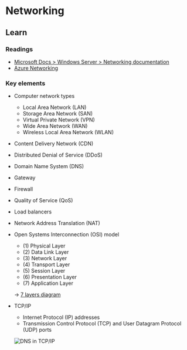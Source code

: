 # Networking

## Learn

### Readings

* [Microsoft Docs > Windows Server > Networking documentation](https://docs.microsoft.com/en-us/windows-server/networking/)
* [Azure Networking](https://azure.microsoft.com/en-us/product-categories/networking/)

### Key elements

* Computer network types
  * Local Area Network (LAN)
  * Storage Area Network (SAN)
  * Virtual Private Network (VPN)
  * Wide Area Network (WAN)
  * Wireless Local Area Network (WLAN)

* Content Delivery Network (CDN)

* Distributed Denial of Service (DDoS)

* Domain Name System (DNS)

* Gateway

* Firewall

* Quality of Service (QoS)

* Load balancers

* Network Address Translation (NAT)

* Open Systems Interconnection (OSI) model
  * (1) Physical Layer
  * (2) Data Link Layer
  * (3) Network Layer
  * (4) Transport Layer
  * (5) Session Layer
  * (6) Presentation Layer
  * (7) Application Layer

  → [7 layers diagram](https://cdn-images-1.medium.com/max/1200/1*17Zz6v0HWIzgiOzQYmO6lA.jpeg)

* TCP/IP
  * Internet Protocol (IP) addresses
  * Transmission Control Protocol (TCP) and User Datagram Protocol (UDP) ports

  ![DNS in TCP/IP](https://docs.microsoft.com/en-us/windows-server/networking/media/domain-name-system--dns-/dns_in_tcpip.jpg)
